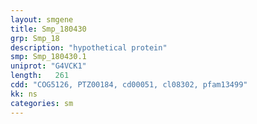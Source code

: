```yaml
---
layout: smgene
title: Smp_180430
grp: Smp_18
description: "hypothetical protein"
smp: Smp_180430.1
uniprot: "G4VCK1"
length:   261
cdd: "COG5126, PTZ00184, cd00051, cl08302, pfam13499"
kk: ns
categories: sm
---
```

